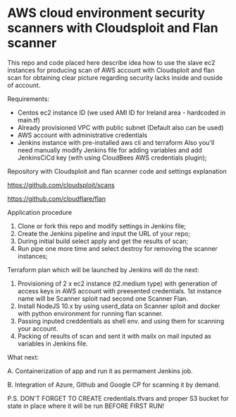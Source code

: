 # AWS cloud environment security scanners with Cloudsploit and Flan scanner

This repo and code placed here describe idea how to use the slave ec2 instances for producing scan of AWS account with Cloudsploit and flan scan for obtaining clear picture regarding security lacks inside and ouside of account. 

Requirements:
- Centos ec2 instance ID (we used AMI ID for Ireland area - hardcoded in main.tf)
- Already provisioned VPC with public subnet (Default also can be used)
- AWS account with administrative credentials
- Jenkins instance with pre-installed aws cli and terraform
Also you'll need manually modify Jenkins file for adding variables and add JenkinsCiCd key (with using CloudBees AWS credentials plugin);

Repository with Cloudsploit and flan scanner code and settings explanation

https://github.com/cloudsploit/scans

https://github.com/cloudflare/flan

Application procedure

1. Clone or fork this repo and modify settings in Jenkins file;
2. Create the Jenkins pipeline and input the URL of your repo;
3. During initial build select apply and get the results of scan;
4. Run pipe one more time and select destroy for removing the scanner instances;

Terraform plan which will be launched by Jenkins will do the next:
1. Provisioning of 2 x ec2 instance (t2.medium type) with generation of access keys in AWS account with preesented credentials. 1st instance name will be Scanner sploit nad second one Scanner Flan.
2. Install NodeJS 10.x by using userd_data on Scanner sploit and docker with python environment for running flan scanner.
3. Passing inputed creddentials as shell env. and using them for scanning your account.
4. Packing of results of scan and sent it with mailx on mail inputed as variables in Jenkins file.

What next:

A. Containerization of app and run it as permament Jenkins job.

B. Integration of Azure, Github and Google CP for scanning it by demand.

P.S. DON'T FORGET TO CREATE credentials.tfvars and proper S3 bucket for state in place where it will be run BEFORE FIRST RUN!
